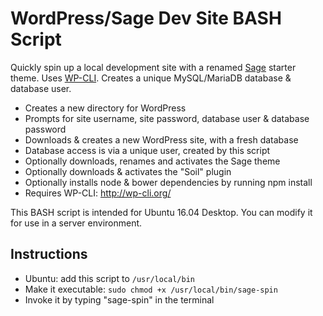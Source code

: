 WordPress/Sage Dev Site BASH Script
===================================

Quickly spin up a local development site with a renamed [Sage](https://github.com/roots/sage) starter theme. Uses [WP-CLI](https://github.com/wp-cli/wp-cli). Creates a unique MySQL/MariaDB database & database user.

* Creates a new directory for WordPress
* Prompts for site username, site password, database user & database password
* Downloads & creates a new WordPress site, with a fresh database
* Database access is via a unique user, created by this script
* Optionally downloads, renames and activates the Sage theme
* Optionally downloads & activates the "Soil" plugin
* Optionally installs node & bower dependencies by running npm install
* Requires WP-CLI: http://wp-cli.org/

This BASH script is intended for Ubuntu 16.04 Desktop. You can modify it for use in a server environment.

## Instructions
* Ubuntu: add this script to `/usr/local/bin`
* Make it executable: `sudo chmod +x /usr/local/bin/sage-spin`
* Invoke it by typing "sage-spin" in the terminal
